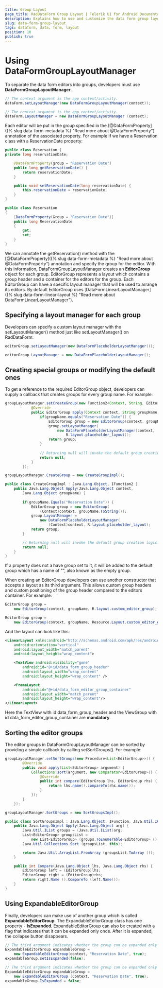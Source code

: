 ```yaml
---
title: Group Layout
page_title: RadDataForm Group Layout | Telerik UI for Android Documentation
description: Explains how to use and customize the data form group layout.
slug: data-form-group-layout
tags: dataform, data, form, layout
position: 10
publish: true
---
```


# Using DataFormGroupLayoutManager

To separate the data form editors into groups, developers must use **DataFormGroupLayoutManager**.

```Java
// The context argument is the app context/activity.
dataForm.setLayoutManager(new DataFormGroupLayoutManager(context));
```
```C#
// The context argument is the app context/activity.
dataForm.LayoutManager = new DataFormGroupLayoutManager (context);
```

Each editor will be put in the group specified in the [@DataFormProperty]({% slug data-form-metadata %} "Read more about @DataFormProperty") annotation of the associated property. 
For example if we have a Reservation class with a ReservationDate property:
```Java
public class Reservation {
private long reservationDate;

	@DataFormProperty(group = "Reservation Date")
    public long getReservationDate() {
        return reservationDate;
    }

    public void setReservationDate(long reservationDate) {
        this.reservationDate = reservationDate;
    }
}
```
```C#
public class Reservation 
{
	[DataFormProperty(Group = "Reservation Date")]
	public long ReservationDate 
	{
		get;
		set;
	}
}
```

We can annotate the getReservation() method with the [@DataFormProperty]({% slug data-form-metadata %} "Read more about @DataFormProperty") annotation and specify the group for the editor.
With this information, DataFormGroupLayoutManager creates an **EditorGroup** object for each group. EditorGroup represents a layout
which contains a group header and a container for the editors for the group. Each EditorGroup can have a specific layout manager that
will be used to arrange its editors. By default EditorGroup uses [DataFormLinearLayoutManager]({% slug data-form-linear-layout %} "Read more about DataFormLinearLayoutManager"). 

## Specifying a layout manager for each group

Developers can specify a custom layout manager with the setLayaoutManager() method just like setLayoutManager() on RadDataForm:
```Java
editorGroup.setLayoutManager(new DataFormPlaceholderLayoutManager());
```
```C#
editorGroup.LayoutManager = new DataFormPlaceholderLayoutManager();
```

## Creating special groups or modifying the default ones

To get a reference to the required EditorGroup object, developers can supply a callback that creates groups for every group name. For example:
```Java
groupLayoutManager.setCreateGroup(new Function2<Context, String, EditorGroup>() {
            @Override
            public EditorGroup apply(Context context, String groupName) {
				if(groupName.equals("Reservation Date")) {
					EditorGroup group = new EditorGroup(context, groupName);
					group.setLayoutManager(
						new DataFormPlaceholderLayoutManager(context, 
							R.layout.placeholder_layout));
					return group;
				}
				
				// Returning null will invoke the default group creation logic.
                return null;
            }
        });
```
```C#
groupLayoutManager.CreateGroup = new CreateGroupImpl();

public class CreateGroupImpl : Java.Lang.Object, IFunction2 {
	public Java.Lang.Object Apply(Java.Lang.Object context, 
		Java.Lang.Object groupName) {
		
		if(groupName.Equals("Reservation Date")) {
			EditorGroup group = new EditorGroup(
				(Context)context, groupName.ToString());
			group.LayoutManager = 
				new DataFormPlaceholderLayoutManager(
					(Context)context, R.layout.placeholder_layout);
			return group;
		}

		// Returning null will invoke the default group creation logic.
		return null;
	}
}
```

If a property does not a have group set to it, it will be added to the default group which has a name of "", also known as the empty group.

When creating an EditorGroup developers can use another constructor that accepts a layout as its third argument. This allows custom group headers
and custom positioning of the group header compared to the editors container. For example:
```Java
EditorGroup group = 
	new EditorGroup(context, groupName, R.layout.custom_editor_group);
```
```C#
EditorGroup group = 
	new EditorGroup(context, groupName, Resource.Layout.custom_editor_group);
```

And the layout can look like this:
```XML
<LinearLayout xmlns:android="http://schemas.android.com/apk/res/android"
    android:orientation="vertical"
    android:layout_width="match_parent"
    android:layout_height="wrap_content">

    <TextView android:visibility="gone"
        android:id="@+id/data_form_group_header"
        android:layout_width="wrap_content"
        android:layout_height="wrap_content" />

	<FrameLayout
		android:id="@+id/data_form_editor_group_container"
		android:layout_width="match_parent"
		android:layout_height="wrap_content"/>
</LinearLayout>
```

Here the TextView with id data_form_group_header and the ViewGroup with id data_form_editor_group_container are **mandatory**.

## Sorting the editor groups

The editor groups in DataFormGroupLayoutManager can be sorted by providing a simple callback by calling setSortGroups(). For example:
```Java
groupLayoutManager.setSortGroups(new Procedure<List<EditorGroup>>() {
		@Override
		public void apply(List<EditorGroup> argument) {
			Collections.sort(argument, new Comparator<EditorGroup>() {
				@Override
				public int compare(EditorGroup lhs, EditorGroup rhs) {
					return lhs.name().compareTo(rhs.name());
				}
			});
		}
	});
```
```C#
groupLayoutManager.SortGroups = new SortGroupsImpl();

public class SortGroupsImpl : Java.Lang.Object, IFunction, Java.Util.IComparator {
	public Java.Lang.Object Apply(Java.Lang.Object arg) {
		Java.Util.IList groups = (Java.Util.IList)arg;
		List<EditorGroup> groupsList = 
			new List<EditorGroup> (groups.ToEnumerable<EditorGroup> ());
		Java.Util.Collections.Sort (groupsList, this);

		return Java.Util.ArrayList.FromArray (groupsList.ToArray ());
	}

	public int Compare(Java.Lang.Object lhs, Java.Lang.Object rhs) {
		EditorGroup left = (EditorGroup)lhs;
		EditorGroup right = (EditorGroup)rhs;
		return right.Name ().CompareTo (left.Name());
	}
}
```

## Using ExpandableEditorGroup

Finally, developers can make use of another group which is called **ExpandableEditorGroup**.
The ExpandableEditorGroup class has one property - **IsExpanded**.
ExpandableEditorGroup can also be created with a flag that indicates that it can be expanded only
once. After it is expanded, the collapse button disappears.

```Java
// The third argument indicates whether the group can be expanded only once.
ExpandableEditorGroup expandableGroup = 
	new ExpandableEditorGroup(context, "Reservation Date", true);
expandableGroup.setIsExpanded(false);
```
```C#
// The third argument indicates whether the group can be expanded only once.
ExpandableEditorGroup expandableGroup = 
	new ExpandableEditorGroup (Context, "Reservation Date", true);
expandableGroup.IsExpanded = false;
```